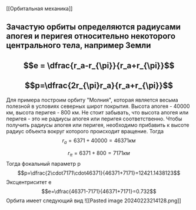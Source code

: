 [[Орбитальная механика]]
## Зачастую орбиты определяются радиусами апогея и перигея относительно некоторого центрального тела, например Земли

## $$e = \dfrac{r_a-r_{\pi}}{r_a+r_{\pi}}$$
## $$p=\dfrac{2r_{\pi}r_a}{r_a+r_{\pi}}$$
Для примера построим орбиту "Молния", которая является весьма полезной в условиях северных широт покрытия. Высота апогея - 40000 км, высота перигея - 800 км. Не стоит забывать, что высота апогея или перигея - это не радиусы апогея или перигея соответственно. Чтобы получить радиусы апогея или перигея, необходимо прибавить к высоте радиус объекта вокруг которого происходит вращение. Тогда 
$$r_a=6371+40000=46371 км$$

$$r_{\pi}=6371+800=7171км$$
Тогда фокальный параметр p
$$p=\dfrac{2\cdot7171\cdot46371}{46371+7171}=12421.1438123$$
Эксцентриситет e
$$e=\dfrac{46371-7171}{46371+7171}=0.732$$
Орбита имеет следующий вид
![[Pasted image 20240223214128.png]]
